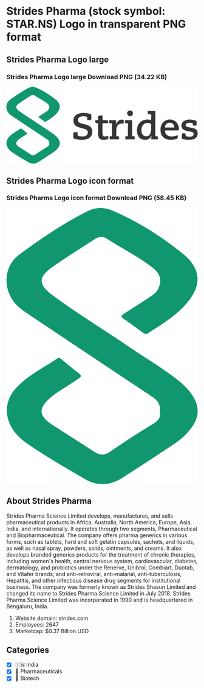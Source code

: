 # Strides Pharma (stock symbol: STAR.NS) Logo in transparent PNG format

## Strides Pharma Logo large

### Strides Pharma Logo large Download PNG (34.22 KB)

![Strides Pharma Logo large Download PNG (34.22 KB)](/img/orig/STAR.NS_BIG-da20f1b1.png)

## Strides Pharma Logo icon format

### Strides Pharma Logo icon format Download PNG (58.45 KB)

![Strides Pharma Logo icon format Download PNG (58.45 KB)](/img/orig/STAR.NS-40cc6b92.png)

## About Strides Pharma

Strides Pharma Science Limited develops, manufactures, and sells pharmaceutical products in Africa, Australia, North America, Europe, Asia, India, and internationally. It operates through two segments, Pharmaceutical and Biopharmaceutical. The company offers pharma generics in various forms, such as tablets, hard and soft gelatin capsules, sachets, and liquids, as well as nasal spray, powders, solids, ointments, and creams. It also develops branded generics products for the treatment of chronic therapies, including women's health, central nervous system, cardiovascular, diabetes, dermatology, and probiotics under the Renerve, Unibrol, Combiart, Duotab, and Vitafer brands; and anti-retroviral, anti-malarial, anti-tuberculosis, Hepatitis, and other infectious disease drug segments for institutional business. The company was formerly known as Strides Shasun Limited and changed its name to Strides Pharma Science Limited in July 2018. Strides Pharma Science Limited was incorporated in 1990 and is headquartered in Bengaluru, India.

1. Website domain: strides.com
2. Employees: 2647
3. Marketcap: $0.37 Billion USD


## Categories
- [x] 🇮🇳 India
- [x] 💊 Pharmaceuticals
- [x] 🧬 Biotech
